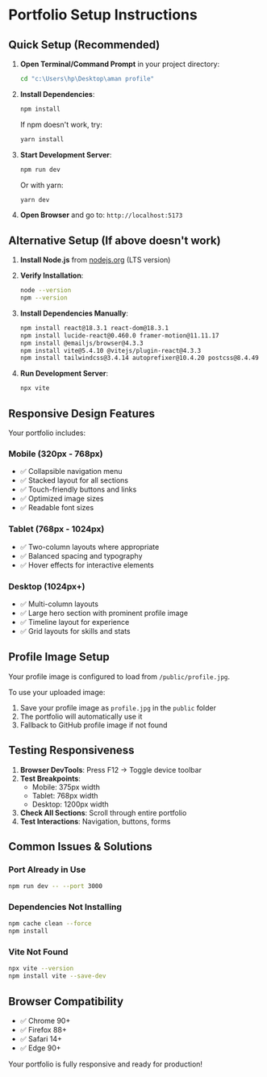 # Portfolio Setup Instructions

## Quick Setup (Recommended)

1. **Open Terminal/Command Prompt** in your project directory:
   ```bash
   cd "c:\Users\hp\Desktop\aman profile"
   ```

2. **Install Dependencies**:
   ```bash
   npm install
   ```
   
   If npm doesn't work, try:
   ```bash
   yarn install
   ```

3. **Start Development Server**:
   ```bash
   npm run dev
   ```
   
   Or with yarn:
   ```bash
   yarn dev
   ```

4. **Open Browser** and go to: `http://localhost:5173`

## Alternative Setup (If above doesn't work)

1. **Install Node.js** from [nodejs.org](https://nodejs.org/) (LTS version)

2. **Verify Installation**:
   ```bash
   node --version
   npm --version
   ```

3. **Install Dependencies Manually**:
   ```bash
   npm install react@18.3.1 react-dom@18.3.1
   npm install lucide-react@0.460.0 framer-motion@11.11.17
   npm install @emailjs/browser@4.3.3
   npm install vite@5.4.10 @vitejs/plugin-react@4.3.3
   npm install tailwindcss@3.4.14 autoprefixer@10.4.20 postcss@8.4.49
   ```

4. **Run Development Server**:
   ```bash
   npx vite
   ```

## Responsive Design Features

Your portfolio includes:

### Mobile (320px - 768px)
- ✅ Collapsible navigation menu
- ✅ Stacked layout for all sections
- ✅ Touch-friendly buttons and links
- ✅ Optimized image sizes
- ✅ Readable font sizes

### Tablet (768px - 1024px)
- ✅ Two-column layouts where appropriate
- ✅ Balanced spacing and typography
- ✅ Hover effects for interactive elements

### Desktop (1024px+)
- ✅ Multi-column layouts
- ✅ Large hero section with prominent profile image
- ✅ Timeline layout for experience
- ✅ Grid layouts for skills and stats

## Profile Image Setup

Your profile image is configured to load from `/public/profile.jpg`. 

To use your uploaded image:
1. Save your profile image as `profile.jpg` in the `public` folder
2. The portfolio will automatically use it
3. Fallback to GitHub profile image if not found

## Testing Responsiveness

1. **Browser DevTools**: Press F12 → Toggle device toolbar
2. **Test Breakpoints**:
   - Mobile: 375px width
   - Tablet: 768px width  
   - Desktop: 1200px width
3. **Check All Sections**: Scroll through entire portfolio
4. **Test Interactions**: Navigation, buttons, forms

## Common Issues & Solutions

### Port Already in Use
```bash
npm run dev -- --port 3000
```

### Dependencies Not Installing
```bash
npm cache clean --force
npm install
```

### Vite Not Found
```bash
npx vite --version
npm install vite --save-dev
```

## Browser Compatibility

- ✅ Chrome 90+
- ✅ Firefox 88+
- ✅ Safari 14+
- ✅ Edge 90+

Your portfolio is fully responsive and ready for production!

